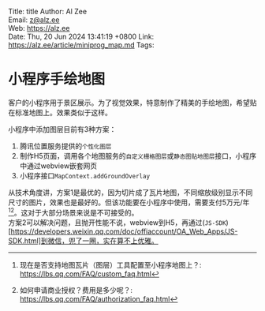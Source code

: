 Title:  title
Author: Al Zee  
Email:  z@alz.ee  
Web:    https://alz.ee  
Date:   Thu, 20 Jun 2024 13:41:19 +0800
Link:   https://alz.ee/article/miniprog_map.md
Tags:   

# 小程序手绘地图

客户的小程序用于景区展示。为了视觉效果，特意制作了精美的手绘地图，希望贴在标准地图上。效果类似于这样。


小程序中添加图层目前有3种方案：
1. 腾讯位置服务提供的`个性化图层`
1. 制作H5页面，调用各个地图服务的`自定义栅格图层`或`静态图贴地图层`接口，小程序中通过webview嵌套网页
1. 小程序接口`MapContext.addGroundOverlay`

从技术角度讲，方案1是最优的，因为切片成了瓦片地图，不同缩放级别显示不同尺寸的图片，效果也是最好的。但该功能要在小程序中使用，需要支付5万元/年[^1][^2]。这对于大部分场景来说是不可接受的。   
方案2可以解决问题，且抛开性能不说，webview到H5，再通过(`JS-SDK`)[https://developers.weixin.qq.com/doc/offiaccount/OA_Web_Apps/JS-SDK.html]到微信，兜了一圈，实在算不上优雅。  


[^1]: 现在是否支持地图瓦片（图层）工具配置至小程序地图上？: https://lbs.qq.com/FAQ/custom_faq.html
[^2]: 如何申请商业授权？费用是多少呢？: https://lbs.qq.com/FAQ/authorization_faq.html
[^js-sdk]: js-sdk: https://developers.weixin.qq.com/doc/offiaccount/OA_Web_Apps/JS-SDK.html
